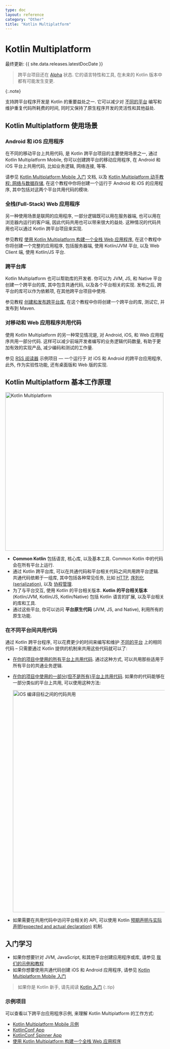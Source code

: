 ```yaml
---
type: doc
layout: reference
category: "Other"
title: "Kotlin Multiplatform"
---
```


# Kotlin Multiplatform
[//]: # (description: Kotlin Multiplatform 可以创建跨平台应用程序, 运行在桌面, Web, 以及移动设备上.
[//]: # 在共用应用程序逻辑的同时, 还能保持原生应用程序的用户体验.)

最终更新: {{ site.data.releases.latestDocDate }}

> 跨平台项目还在 [Alpha](/docs/reference_zh/components-stability.html) 状态.
它的语言特性和工具, 在未来的 Kotlin 版本中都有可能发生变更.
>
{:.note}

支持跨平台程序开发是 Kotlin 的重要益处之一.
它可以减少对 [不同的平台](multiplatform-dsl-reference.html#targets) 编写和维护重复代码所耗费的时间,
同时又保持了原生程序开发的灵活性和其他益处.

## Kotlin Multiplatform 使用场景

### Android 和 iOS 应用程序

在不同的移动平台上共用代码, 是 Kotlin 跨平台项目的主要使用场景之一,
通过 Kotlin Multiplatform Mobile, 你可以创建跨平台的移动应用程序,
在 Android 和 iOS 平台上共用代码, 比如业务逻辑, 网络连接, 等等.

请参见 [Kotlin Multiplatform Mobile 入门](https://kotlinlang.org/lp/mobile/) 文档,
以及 [Kotlin Multiplatform 动手教程: 网络与数据存储](https://play.kotlinlang.org/hands-on/Networking%20and%20Data%20Storage%20with%20Kotlin%20Multiplatfrom%20Mobile/01_Introduction),
在这个教程中你将创建一个运行于 Android 和 iOS 的应用程序, 其中包括对这两个平台共用代码的模块.

### 全栈(Full-Stack) Web 应用程序

另一种使用场景是联网的应用程序, 一部分逻辑既可以用在服务器端, 也可以用在浏览器内运行的客户端, 因此代码共用也可以带来很大的益处.
这种情况的代码共用也可以通过 Kotlin 跨平台项目来实现.

参见教程 [使用 Kotlin Multiplatform 构建一个全栈 Web 应用程序](multiplatform-full-stack-app.html),
在这个教程中你将创建一个完整的应用程序, 包括服务器端, 使用 Kotlin/JVM 平台, 以及 Web Client 端, 使用 Kotlin/JS 平台.

### 跨平台库

Kotlin Multiplatform 也可以帮助库的开发者. 你可以为 JVM, JS, 和 Native 平台创建一个跨平台的库, 其中包含共通代码, 以及各个平台相关的实现.
发布之后, 跨平台的库可以作为依赖项, 在其他跨平台项目中使用.

参见教程 [创建和发布跨平台库](multiplatform-library.html), 在这个教程中你将创建一个跨平台的库, 测试它, 并发布到 Maven.

### 对移动和 Web 应用程序共用代码

使用 Kotlin Multiplatform 的另一种常见情况是, 对 Android, iOS, 和 Web 应用程序共用一部分代码.
这样可以减少前端开发者编写的业务逻辑代码数量, 有助于更加有效的实现产品, 减少编码和测试的工作量.

参见 [RSS 阅读器](https://github.com/Kotlin/kmm-production-sample/tree/c6a0d9182802490d17729ae634fb59268f68a447) 示例项目
— 一个运行于 对 iOS 和 Android 的跨平台应用程序, 此外, 作为实验性功能, 还有桌面版和 Web 版的实现.

## Kotlin Multiplatform 基本工作原理

<img class="img-responsive" src="{{ url_for('asset', path='docs/images/multiplatform/kotlin-multiplatform.png' )}}"
  alt="Kotlin Multiplatform" width="500" />

* **Common Kotlin** 包括语言, 核心库, 以及基本工具. Common Kotlin 中的代码会在所有平台上运行.
* 通过 Kotlin 跨平台库, 可以在共通代码和平台相关代码之间共用跨平台逻辑.
共通代码依赖于一组库, 其中包括各种常见任务,
比如 [HTTP](https://ktor.io/clients/http-client/multiplatform.html),
[序列化(serialization)](https://github.com/Kotlin/kotlinx.serialization),
以及 [协程管理](https://github.com/Kotlin/kotlinx.coroutines).
* 为了与平台交互, 使用 Kotlin 的平台相关版本.
**Kotlin 的平台相关版本**(Kotlin/JVM, Kotlin/JS, Kotlin/Native) 包括 Kotlin 语言的扩展, 以及平台相关的库和工具.
* 通过这些平台, 你可以访问 **平台原生代码** (JVM, JS, and Native), 利用所有的原生功能.

### 在不同平台间共用代码

通过 Kotlin 跨平台程序, 可以花费更少的时间来编写和维护 [不同的平台](multiplatform-dsl-reference.html#targets) 上的相同代码
 – 只需要通过 Kotlin 提供的机制来共用这些代码就可以了:

* [在你的项目中使用的所有平台上共用代码](multiplatform-share-on-platforms.html#share-code-on-all-platforms).
通过这种方式, 可以共用那些适用于所有平台的共通业务逻辑.

* [在你的项目中使用的一部分(但不是所有)平台上共用代码](multiplatform-share-on-platforms.html#share-code-on-similar-platforms).
如果你的代码能够在一部分类似的平台上共用, 可以使用这种方法:

    <img class="img-responsive" src="{{ url_for('asset', path='docs/images/multiplatform/kotlin-multiplatform-hierarchical-structure.svg' )}}"
      alt="iOS 编译目标之间的代码共用" width="700" />

* 如果需要在共用代码中访问平台相关的 API, 可以使用 Kotlin [预期声明与实际声明(expected and actual declaration)](multiplatform-connect-to-apis.html) 机制.

## 入门学习

* 如果你想要针对 JVM, JavaScript, 和其他平台创建应用程序或库, 请参见 [我们的示例和教程](multiplatform-share-on-platforms.html)
* 如果你想要使用共通代码创建 iOS 和 Android 应用程序, 请参见 [Kotlin Multiplatform Mobile 入门](../multiplatform-mobile/multiplatform-mobile-getting-started.html)

> 如果你是 Kotlin 新手, 请先阅读 [Kotlin 入门](../getting-started.html)
{:.tip}

### 示例项目

可以查看以下跨平台应用程序示例, 来理解 Kotlin Multiplatform 的工作方式:

* [Kotlin Multiplatform Mobile 示例](../multiplatform-mobile/multiplatform-mobile-samples.html)
* [KotlinConf App](https://github.com/JetBrains/kotlinconf-app)
* [KotlinConf Spinner App](https://github.com/jetbrains/kotlinconf-spinner)
* [使用 Kotlin Multiplatform 构建一个全栈 Web 应用程序](multiplatform-full-stack-app.html)
